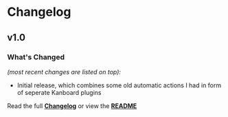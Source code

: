 # Changelog


## v1.0

### What's Changed

_(most recent changes are listed on top):_
- Initial release, which combines some old automatic actions I had in form of seperate Kanboard plugins


Read the full [**Changelog**](../master/changelog.md "See changes") or view the [**README**](../master/README.md "View README")
